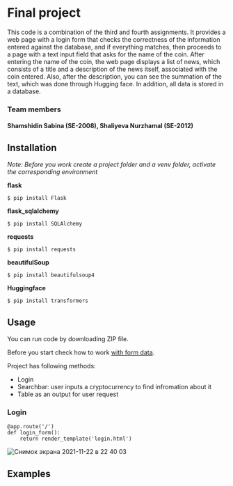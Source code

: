 # Final project
   This code is a combination of the third and fourth assignments.
It provides a web page with a login form that checks the correctness of the information entered against the database, and if everything matches, then proceeds to a page with a text input field that asks for the name of the coin. After entering the name of the coin, the web page displays a list of news, which consists of a title and a description of the news itself, associated with the coin entered. Also, after the description, you can see the summation of the text, which was done through Hugging face. In addition, all data is stored in a database.

### Team members 
#### Shamshidin Sabina (SE-2008), Shaliyeva Nurzhamal (SE-2012)



## Installation 
_Note: Before you work create a project folder and a venv folder, activate the corresponding environment_

**flask**
```
$ pip install Flask
```

**flask_sqlalchemy**
```
$ pip install SQLAlchemy
```

**requests**
```
$ pip install requests
```

**beautifulSoup**
```
$ pip install beautifulsoup4
```

**Huggingface** 
```
$ pip install transformers
```



## Usage
You can run code by downloading ZIP file. 

Before you start check how to work [with form data](https://www.digitalocean.com/community/tutorials/processing-incoming-request-data-in-flask). 

Project has following methods:
   * Login
   * Searchbar: user inputs a cryptocurrency to find infromation about it
   * Table as an output for user request

### Login 
```
@app.route('/')
def login_form():
    return render_template('login.html')
```
![Снимок экрана 2021-11-22 в 22 40 03](https://user-images.githubusercontent.com/74738634/142909210-6195b3e2-f914-4f61-97c0-b3c451617169.jpeg)





## Examples 
